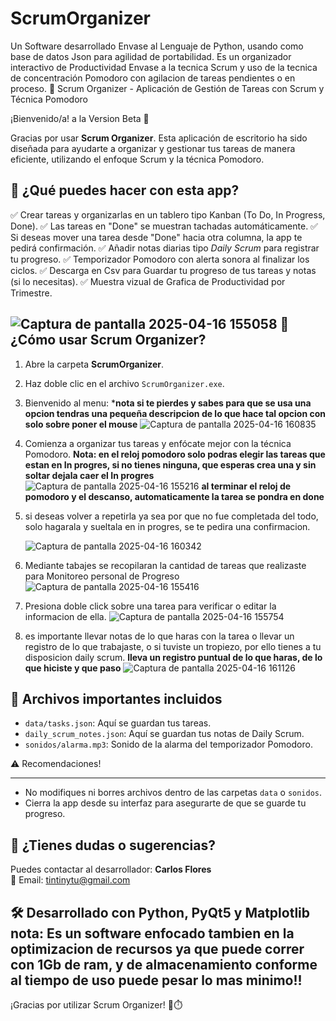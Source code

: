 # ScrumOrganizer
Un Software desarrollado Envase al Lenguaje de Python, usando como base de datos Json para agilidad de portabilidad. Es un organizador interactivo de Productividad Envase a la tecnica Scrum y uso de la tecnica de concentración Pomodoro con agilacion de tareas pendientes o en proceso.
📘 Scrum Organizer - Aplicación de Gestión de Tareas con Scrum y Técnica Pomodoro

¡Bienvenido/a! a la Version Beta 👋

Gracias por usar **Scrum Organizer**. Esta aplicación de escritorio ha sido diseñada para ayudarte a organizar y gestionar tus tareas de manera eficiente, utilizando el enfoque Scrum y la técnica Pomodoro.

🧠 ¿Qué puedes hacer con esta app?
-----------------------------------
✅ Crear tareas y organizarlas en un tablero tipo Kanban (To Do, In Progress, Done).
✅ Las tareas en "Done" se muestran tachadas automáticamente.
✅ Si deseas mover una tarea desde "Done" hacia otra columna, la app te pedirá confirmación.
✅ Añadir notas diarias tipo *Daily Scrum* para registrar tu progreso.
✅ Temporizador Pomodoro con alerta sonora al finalizar los ciclos.
✅ Descarga en Csv para Guardar tu progreso de tus tareas y notas (si lo necesitas).
✅ Muestra vizual de Grafica de Productividad por Trimestre.

![Captura de pantalla 2025-04-16 155058](https://github.com/user-attachments/assets/88e0bed1-cb40-44da-b054-745e6764305c)
🚀 ¿Cómo usar Scrum Organizer?
-------------------------------
1. Abre la carpeta **ScrumOrganizer**.
2. Haz doble clic en el archivo `ScrumOrganizer.exe`.
3. Bienvenido al menu:
   ***nota si te pierdes y sabes para que se usa una opcion tendras una pequeña descripcion de lo que hace tal opcion con solo sobre poner el mouse**
   ![Captura de pantalla 2025-04-16 160835](https://github.com/user-attachments/assets/4e57928b-2498-4951-aa6e-5ba0db742c13)

5. Comienza a organizar tus tareas y enfócate mejor con la técnica Pomodoro.
   **Nota: en el reloj pomodoro solo podras elegir las tareas que estan en In progres, si no tienes ninguna, que esperas crea una y sin soltar dejala caer el In progres**
   ![Captura de pantalla 2025-04-16 155216](https://github.com/user-attachments/assets/9bc418cf-4ab2-41c1-926f-5570d63d1cf7)
   **al terminar el reloj de pomodoro y el descanso, automaticamente la tarea se pondra en done**
6. si deseas volver a repetirla ya sea por que no fue completada del todo, solo hagarala y sueltala en in progres, se te pedira una confirmacion.

   ![Captura de pantalla 2025-04-16 160342](https://github.com/user-attachments/assets/1d5786ed-e5f9-4ef9-a695-6be00009f287)
7. Mediante tabajes se recopilaran la cantidad de tareas que realizaste para Monitoreo personal de Progreso
   ![Captura de pantalla 2025-04-16 155416](https://github.com/user-attachments/assets/3259aa03-0558-4f56-9c13-a0740a7edd8f)
8. Presiona doble click sobre una tarea para verificar o editar la informacion de ella.
   ![Captura de pantalla 2025-04-16 155754](https://github.com/user-attachments/assets/0b19fa39-b805-4bea-96ad-5faad6e11c8f)
9. es importante llevar notas de lo que haras con la tarea o llevar un registro de lo que trabajaste, o si tuviste un tropiezo, por ello tienes a tu disposicion daily scrum.
    **lleva un registro puntual de lo que haras, de lo que hiciste y que paso**
   ![Captura de pantalla 2025-04-16 161126](https://github.com/user-attachments/assets/6ac7fbae-0ed4-4a3b-97d7-d67ddd6ab8d5)


📁 Archivos importantes incluidos
----------------------------------
- `data/tasks.json`: Aquí se guardan tus tareas.
- `daily_scrum_notes.json`: Aquí se guardan tus notas de Daily Scrum.
- `sonidos/alarma.mp3`: Sonido de la alarma del temporizador Pomodoro.

⚠️ Recomendaciones!

-------------------
- No modifiques ni borres archivos dentro de las carpetas `data` o `sonidos`.
- Cierra la app desde su interfaz para asegurarte de que se guarde tu progreso.

📩 ¿Tienes dudas o sugerencias?
-------------------------------
Puedes contactar al desarrollador:
**Carlos Flores**  
📧 Email: tintinytu@gmail.com

🛠️ Desarrollado con Python, PyQt5 y Matplotlib
**nota: Es un software enfocado tambien en la optimizacion de recursos ya que puede correr con 1Gb de ram, y de almacenamiento conforme al tiempo de uso puede pesar lo mas minimo!!**
---

¡Gracias por utilizar Scrum Organizer! 💼⏱️


